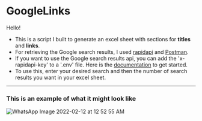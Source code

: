 # GoogleLinks

Hello!
- This is a script I built to generate an excel sheet with sections for <b>titles</b> and <b>links</b>. <br>
- For retrieving the Google search results, I used [rapidapi](https://rapidapi.com/hub) and [Postman](https://www.postman.com/).<br>
- If you want to use the Google search results api, you can add the 'x-rapidapi-key' to a '.env' file. Here is the [documentation](https://rapidapi.com/apigeek/api/google-search3/) to get started. <br>
- To use this, enter your desired search and then the number of search results you want in your excel sheet.

<hr>

### This is an example of what it might look like

![WhatsApp Image 2022-02-12 at 12 52 55 AM](https://user-images.githubusercontent.com/94680098/153661292-7d8bd8a4-589c-44f4-a8ce-4702bf44a7d5.jpeg)
